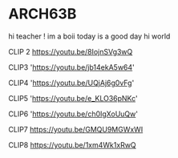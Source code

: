 # ARCH63B
hi teacher ! im a boii today is a good day hi world 

CLIP 2 https://youtu.be/8IojnSVg3wQ

CLIP3 'https://youtu.be/jb14ekA5w64'

CLIP4 'https://youtu.be/UQjAj6g0vFg'

CLIP5 'https://youtu.be/e_KLO36pNKc'

CLIP6 'https://youtu.be/ch0IgXoUuQw'

CLIP7  https://youtu.be/GMQU9MGWxWI

CLIP8  https://youtu.be/1xm4Wk1xRwQ
